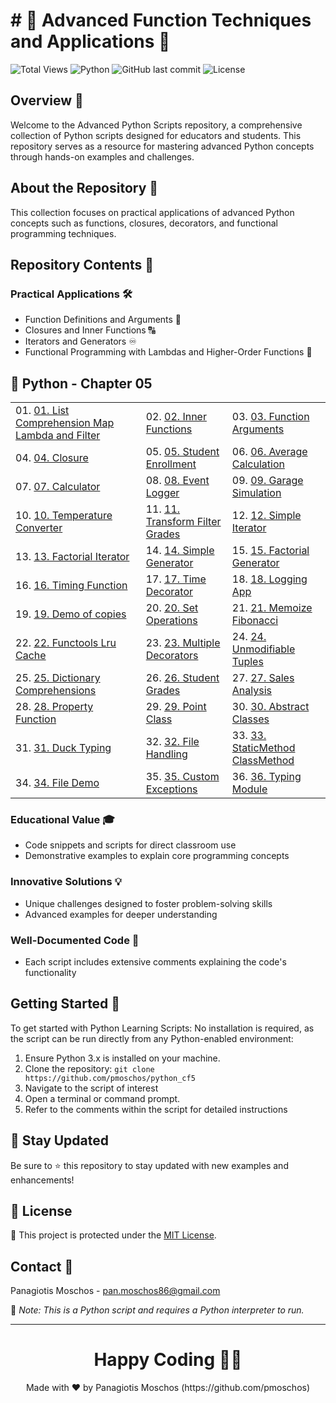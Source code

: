 # # 🐍 Advanced Function Techniques and Applications 🐍

![Total Views](https://views.whatilearened.today/views/github/yourusername/python-educational-scripts.svg) ![Python](https://img.shields.io/badge/language-Python-blue.svg) ![GitHub last commit](https://img.shields.io/github/last-commit/pmoschos/python_cf5) ![License](https://img.shields.io/badge/license-MIT-green.svg)

## Overview 🌟
Welcome to the Advanced Python Scripts repository, a comprehensive collection of Python scripts designed for educators and students. This repository serves as a resource for mastering advanced Python concepts through hands-on examples and challenges.

## About the Repository 📖
This collection focuses on practical applications of advanced Python concepts such as functions, closures, decorators, and functional programming techniques.

## Repository Contents 📂
### Practical Applications 🛠️
- Function Definitions and Arguments 📝
- Closures and Inner Functions 🔠
- Iterators and Generators ♾️
- Functional Programming with Lambdas and Higher-Order Functions 🚀

## 🐍 Python - Chapter 05

<table>
  <tr>
    <td>01. <a href="https://github.com/pmoschos/python_cf5/tree/main/chapter05/01.%20List%20Comprehension%20Map%20Lambda%20and%20Filter" title="Using advanced list operations for concise and efficient data manipulation.">01. List Comprehension Map Lambda and Filter</a></td>
	<td>02. <a href="https://github.com/pmoschos/python_cf5/tree/main/chapter05/02.%20Inner%20Functions" title="Defining functions within functions to encapsulate and organize logic.">02. Inner Functions</a></td>
	<td>03. <a href="https://github.com/pmoschos/python_cf5/tree/main/chapter05/03.%20Function%20Arguments" title="Understanding and utilizing various types of function arguments (positional, keyword, default, and variable-length).">03. Function Arguments</a></td>
  </tr>
  <tr>
	<td>04. <a href="https://github.com/pmoschos/python_cf5/tree/main/chapter05/04.%20Closure" title="Creating functions with enclosed variable scopes for data encapsulation and state retention.">04. Closure</a></td>
	<td>05. <a href="https://github.com/pmoschos/python_cf5/tree/main/chapter05/05.%20Student%20Enrollment" title="Simulating a student enrollment system to manage student records.">05. Student Enrollment</a></td>
	<td>06. <a href="https://github.com/pmoschos/python_cf5/tree/main/chapter05/06.%20Average%20Calculation" title="Writing a program to compute the average of a list of numbers.">06. Average Calculation</a></td>
  </tr>
  <tr>
  	<td>07. <a href="https://github.com/pmoschos/python_cf5/tree/main/chapter05/07.%20Calculator" title="Building a simple calculator with basic arithmetic operations.">07. Calculator</a></td>
	<td>08. <a href="https://github.com/pmoschos/python_cf5/tree/main/chapter05/08.%20Event%20Logger" title="Creating a logging system to track events and actions.">08. Event Logger</a></td>
	<td>09. <a href="https://github.com/pmoschos/python_cf5/tree/main/chapter05/09.%20Garage%20Simulation" title="Simulating a garage management system for vehicle entry and exit.">09. Garage Simulation</a></td>
  </tr>
  <tr>
  	<td>10. <a href="https://github.com/pmoschos/python_cf5/tree/main/chapter05/10.%20Temperature%20Converter" title="Developing a utility to convert temperatures between Celsius, Fahrenheit, and Kelvin.">10. Temperature Converter</a></td>
	<td>11. <a href="https://github.com/pmoschos/python_cf5/tree/main/chapter05/11.%20Transform%20Filter%20Grades" title="Processing student grades by applying transformations and filters.">11. Transform Filter Grades</a></td>
	<td>12. <a href="https://github.com/pmoschos/python_cf5/tree/main/chapter05/12.%20Simple%20Iterator" title="Implementing a basic iterator for sequential data traversal.">12. Simple Iterator</a></td>
  </tr>
  <tr>
  	<td>13. <a href="https://github.com/pmoschos/python_cf5/tree/main/chapter05/13.%20Factorial%20Iterator" title="Creating an iterator to compute the factorial of numbers.">13. Factorial Iterator</a></td>
	<td>14. <a href="https://github.com/pmoschos/python_cf5/tree/main/chapter05/14.%20Simple%20Generator" title="Writing a generator function for efficient data streaming.">14. Simple Generator</a></td>
	<td>15. <a href="https://github.com/pmoschos/python_cf5/tree/main/chapter05/15.%20Factorial%20Generator" title="Developing a generator to yield factorial values of numbers.">15. Factorial Generator</a></td>
  </tr>
  <tr>
  	<td>16. <a href="https://github.com/pmoschos/python_cf5/tree/main/chapter05/16.%20Timing%20Function" title="Measuring the execution time of a function.">16. Timing Function</a></td>
	<td>17. <a href="https://github.com/pmoschos/python_cf5/tree/main/chapter05/17.%20Time%20Decorator" title="Creating a decorator to time function executions.">17. Time Decorator</a></td>
	<td>18. <a href="https://github.com/pmoschos/python_cf5/tree/main/chapter05/18.%20Logging%20App" title="Implementing an application-wide logging system.">18. Logging App</a></td>
  </tr>
  <tr>
    <td>19. <a href="https://github.com/pmoschos/python_cf5/tree/main/chapter05/19.%20Demo%20of%20copies" title="Demonstrating shallow and deep copying of objects.">19. Demo of copies</a></td>
	<td>20. <a href="https://github.com/pmoschos/python_cf5/tree/main/chapter05/20.%20Set%20Operations" title="Performing and understanding basic set operations (union, intersection, difference).">20. Set Operations</a></td>
	<td>21. <a href="https://github.com/pmoschos/python_cf5/tree/main/chapter05/21.%20Memoize%20Fibonacci" title="Implementing memoization to optimize Fibonacci sequence calculation.">21. Memoize Fibonacci</a></td>
  </tr>
  <tr>
	<td>22. <a href="https://github.com/pmoschos/python_cf5/tree/main/chapter05/22.%20Functools%20Lru%20Cache" title="Using functools.lru_cache to cache function results for performance improvement.">22. Functools Lru Cache</a></td>
	<td>23. <a href="https://github.com/pmoschos/python_cf5/tree/main/chapter05/23.%20Multiple%20Decorators" title="Applying multiple decorators to a single function.">23. Multiple Decorators</a></td>
	<td>24. <a href="https://github.com/pmoschos/python_cf5/tree/main/chapter05/24.%20Unmodifiable%20Tuples" title="Using tuples to create immutable sequences.">24. Unmodifiable Tuples</a></td>
  </tr>
  <tr>
  	<td>25. <a href="https://github.com/pmoschos/python_cf5/tree/main/chapter05/25.%20Dictionary%20Comprehensions" title="Using dictionary comprehensions for efficient dictionary creation and manipulation.">25. Dictionary Comprehensions</a></td>
	<td>26. <a href="https://github.com/pmoschos/python_cf5/tree/main/chapter05/26.%20Student%20Grades" title="Managing and processing student grades using various programming techniques.">26. Student Grades</a></td>
	<td>27. <a href="https://github.com/pmoschos/python_cf5/tree/main/chapter05/27.%20Sales%20Analysis" title="Analyzing sales data to extract meaningful insights.">27. Sales Analysis</a></td>
  </tr>
  <tr>
  	<td>28. <a href="https://github.com/pmoschos/python_cf5/tree/main/chapter05/28.%20Property%20Function" title="Utilizing property decorators to manage attribute access in classes.">28. Property Function</a></td>
	<td>29. <a href="https://github.com/pmoschos/python_cf5/tree/main/chapter05/29.%20Point%20Class" title="Creating a class to represent and manipulate points in 2D space.">29. Point Class</a></td>
	<td>30. <a href="https://github.com/pmoschos/python_cf5/tree/main/chapter05/30.%20Abstract%20Classes" title="Defining and using abstract classes to enforce method implementation in subclasses.">30. Abstract Classes</a></td>
  </tr>
  <tr>
  	<td>31. <a href="https://github.com/pmoschos/python_cf5/tree/main/chapter05/31.%20Duck%20Typing" title="Demonstrating duck typing principles in Python.">31. Duck Typing</a></td>
	<td>32. <a href="https://github.com/pmoschos/python_cf5/tree/main/chapter05/32.%20File%20Handling" title="Reading from and writing to files using Python's file handling capabilities.">32. File Handling</a></td>
	<td>33. <a href="https://github.com/pmoschos/python_cf5/tree/main/chapter05/33.%20StaticMethod%20ClassMethod" title="Exploring the differences and uses of static methods and class methods.">33. StaticMethod ClassMethod</a></td>
  </tr>
  <tr>
  	<td>34. <a href="https://github.com/pmoschos/python_cf5/tree/main/chapter05/34.%20File%20Demo" title="Demonstrating file operations such as opening, reading, writing, and closing files.">34. File Demo</a></td>
	<td>35. <a href="https://github.com/pmoschos/python_cf5/tree/main/chapter05/35.%20Custom%20Exceptions" title="Creating and raising custom exceptions to handle specific error conditions.">35. Custom Exceptions</a></td>
	<td>36. <a href="https://github.com/pmoschos/python_cf5/tree/main/chapter05/36.%20Typing%20Module" title="Using the typing module to specify and enforce type hints in Python functions and classes.">36. Typing Module</a></td>
  </tr>
</table>

### Educational Value 🎓
- Code snippets and scripts for direct classroom use
- Demonstrative examples to explain core programming concepts

### Innovative Solutions 💡
- Unique challenges designed to foster problem-solving skills
- Advanced examples for deeper understanding

### Well-Documented Code 📄
- Each script includes extensive comments explaining the code's functionality

## Getting Started 🚀
To get started with Python Learning Scripts:
No installation is required, as the script can be run directly from any Python-enabled environment:
1. Ensure Python 3.x is installed on your machine.
2. Clone the repository: `git clone https://github.com/pmoschos/python_cf5`
3. Navigate to the script of interest
4. Open a terminal or command prompt.
5. Refer to the comments within the script for detailed instructions

## 📢 Stay Updated

Be sure to ⭐ this repository to stay updated with new examples and enhancements!

## 📄 License
🔐 This project is protected under the [MIT License](https://mit-license.org/).


## Contact 📧
Panagiotis Moschos - pan.moschos86@gmail.com

🔗 *Note: This is a Python script and requires a Python interpreter to run.*

---
<h1 align=center>Happy Coding 👨‍💻 </h1>

<p align="center">
  Made with ❤️ by Panagiotis Moschos (https://github.com/pmoschos)
</p>
